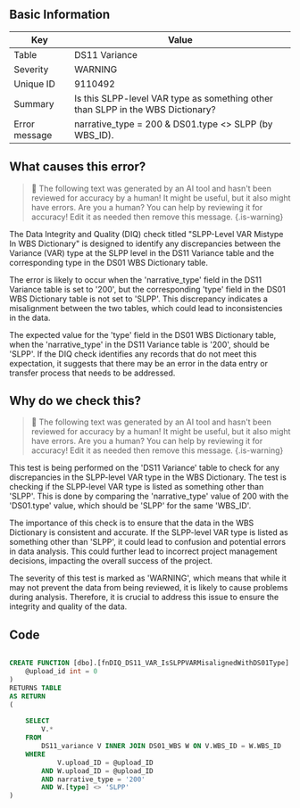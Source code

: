 ## Basic Information
| Key         | Value          |
|-------------|----------------|
| Table       | DS11 Variance |
| Severity    | WARNING |
| Unique ID   | 9110492   |
| Summary     | Is this SLPP-level VAR type as something other than SLPP in the WBS Dictionary? |
| Error message | narrative_type = 200 & DS01.type <> SLPP (by WBS_ID). |

## What causes this error?

> :robot: The following text was generated by an AI tool and hasn't been reviewed for accuracy by a human! It might be useful, but it also might have errors. Are you a human? You can help by reviewing it for accuracy! Edit it as needed then remove this message.
{.is-warning}

The Data Integrity and Quality (DIQ) check titled "SLPP-Level VAR Mistype In WBS Dictionary" is designed to identify any discrepancies between the Variance (VAR) type at the SLPP level in the DS11 Variance table and the corresponding type in the DS01 WBS Dictionary table. 

The error is likely to occur when the 'narrative_type' field in the DS11 Variance table is set to '200', but the corresponding 'type' field in the DS01 WBS Dictionary table is not set to 'SLPP'. This discrepancy indicates a misalignment between the two tables, which could lead to inconsistencies in the data.

The expected value for the 'type' field in the DS01 WBS Dictionary table, when the 'narrative_type' in the DS11 Variance table is '200', should be 'SLPP'. If the DIQ check identifies any records that do not meet this expectation, it suggests that there may be an error in the data entry or transfer process that needs to be addressed.
## Why do we check this?

> :robot: The following text was generated by an AI tool and hasn't been reviewed for accuracy by a human! It might be useful, but it also might have errors. Are you a human? You can help by reviewing it for accuracy! Edit it as needed then remove this message.
{.is-warning}

This test is being performed on the 'DS11 Variance' table to check for any discrepancies in the SLPP-level VAR type in the WBS Dictionary. The test is checking if the SLPP-level VAR type is listed as something other than 'SLPP'. This is done by comparing the 'narrative_type' value of 200 with the 'DS01.type' value, which should be 'SLPP' for the same 'WBS_ID'. 

The importance of this check is to ensure that the data in the WBS Dictionary is consistent and accurate. If the SLPP-level VAR type is listed as something other than 'SLPP', it could lead to confusion and potential errors in data analysis. This could further lead to incorrect project management decisions, impacting the overall success of the project. 

The severity of this test is marked as 'WARNING', which means that while it may not prevent the data from being reviewed, it is likely to cause problems during analysis. Therefore, it is crucial to address this issue to ensure the integrity and quality of the data.
## Code

```sql

CREATE FUNCTION [dbo].[fnDIQ_DS11_VAR_IsSLPPVARMisalignedWithDS01Type] (
	@upload_id int = 0
)
RETURNS TABLE
AS RETURN
(
	
	SELECT
		V.*
	FROM 
		DS11_variance V INNER JOIN DS01_WBS W ON V.WBS_ID = W.WBS_ID
	WHERE 
			V.upload_ID = @upload_ID
		AND W.upload_ID = @upload_ID
		AND narrative_type = '200'
		AND W.[type] <> 'SLPP'
)
```

